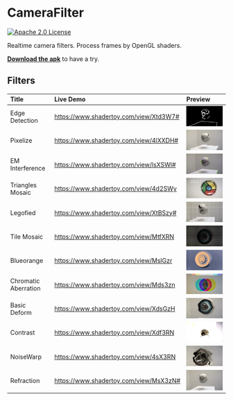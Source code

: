 # CameraFilter
[![Apache 2.0 License](https://img.shields.io/badge/license-Apache%202.0-blue.svg?style=flat)](http://www.apache.org/licenses/LICENSE-2.0.html)

Realtime camera filters. Process frames by OpenGL shaders.

**[Download the apk](https://github.com/WeLikeVis/CameraFilter/releases/download/1.1/app-debug.apk)** to have a try.

## Filters

| Title | Live Demo | Preview |
| :---- | :-------- | :------ |
| Edge Detection | https://www.shadertoy.com/view/Xtd3W7# | ![](art/1.png)|
| Pixelize | https://www.shadertoy.com/view/4lXXDH# | ![](art/2.png)|
| EM Interference | https://www.shadertoy.com/view/lsXSWl# | ![](art/3.png)|
| Triangles Mosaic | https://www.shadertoy.com/view/4d2SWy | ![](art/4.png) |
| Legofied | https://www.shadertoy.com/view/XtBSzy# | ![](art/5.png) |
| Tile Mosaic | https://www.shadertoy.com/view/MtfXRN | ![](art/6.png) |
| Blueorange | https://www.shadertoy.com/view/MslGzr | ![](art/7.png) |
| Chromatic Aberration | https://www.shadertoy.com/view/Mds3zn | ![](art/8.png) |
| Basic Deform | https://www.shadertoy.com/view/XdsGzH | ![](art/9.png) |
| Contrast | https://www.shadertoy.com/view/Xdf3RN | ![](art/10.png) |
| NoiseWarp | https://www.shadertoy.com/view/4sX3RN | ![](art/11.png) |
| Refraction | https://www.shadertoy.com/view/MsX3zN# | ![](art/12.png) |
